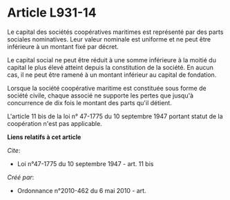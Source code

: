 # Article L931-14

Le capital des sociétés coopératives maritimes est représenté par des parts sociales nominatives. Leur valeur nominale est
uniforme et ne peut être inférieure à un montant fixé par décret. 

Le capital social ne peut être réduit à une somme inférieure à la moitié du capital le plus élevé atteint depuis la
constitution de la société. En aucun cas, il ne peut être ramené à un montant inférieur au capital de fondation. 

Lorsque la société coopérative maritime est constituée sous forme de société civile, chaque associé ne supporte les pertes
que jusqu'à concurrence de dix fois le montant des parts qu'il détient.

L'article 11 bis de la loi n° 47-1775 du 10 septembre 1947 portant statut de la coopération n'est pas applicable.

**Liens relatifs à cet article**

_Cite_:

  - Loi n°47-1775 du 10 septembre 1947 - art. 11 bis

_Créé par_:

  - Ordonnance n°2010-462 du 6 mai 2010 - art.
